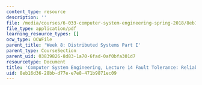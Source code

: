 ```yaml
---
content_type: resource
description: ''
file: /media/courses/6-033-computer-system-engineering-spring-2018/8eb16d3628bbd77ee7e8471b9871ec09_MIT6_033S18lec14.pdf
file_type: application/pdf
learning_resource_types: []
ocw_type: OCWFile
parent_title: 'Week 8: Distributed Systems Part I'
parent_type: CourseSection
parent_uid: 03839826-8d83-1a70-6fad-0af0bfa301d7
resourcetype: Document
title: 'Computer System Engineering, Lecture 14 Fault Tolerance: Reliability via Replication'
uid: 8eb16d36-28bb-d77e-e7e8-471b9871ec09
---
```

